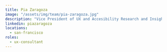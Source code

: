 ```yaml
---
title: Pia Zaragoza
image: "/assets/img/team/pia-zaragoza.jpg"
description: "Vice President of UX and Accesibility Research and Insights, JP Morgan & Chase"
linkedin: piazaragoza
locations:
  - san-francisco
roles:
  - ux-consultant
---
```

